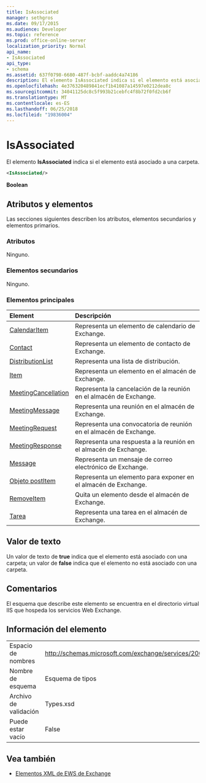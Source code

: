 ```yaml
---
title: IsAssociated
manager: sethgros
ms.date: 09/17/2015
ms.audience: Developer
ms.topic: reference
ms.prod: office-online-server
localization_priority: Normal
api_name:
- IsAssociated
api_type:
- schema
ms.assetid: 637f0798-6680-487f-bcbf-aaddc4a74186
description: El elemento IsAssociated indica si el elemento está asociado a una carpeta.
ms.openlocfilehash: 4e376320489841ecf1b41087a14597e0212dea8c
ms.sourcegitcommit: 34041125dc8c5f993b21cebfc4f8b72f0fd2cb6f
ms.translationtype: MT
ms.contentlocale: es-ES
ms.lasthandoff: 06/25/2018
ms.locfileid: "19836004"
---
```

# <a name="isassociated"></a>IsAssociated

El elemento **IsAssociated** indica si el elemento está asociado a una carpeta. 
  
```XML
<IsAssociated/>
```

 **Boolean**
## <a name="attributes-and-elements"></a>Atributos y elementos

Las secciones siguientes describen los atributos, elementos secundarios y elementos primarios.
  
### <a name="attributes"></a>Atributos

Ninguno.
  
### <a name="child-elements"></a>Elementos secundarios

Ninguno.
  
### <a name="parent-elements"></a>Elementos principales

|**Element**|**Descripción**|
|:-----|:-----|
|[CalendarItem](calendaritem.md) <br/> |Representa un elemento de calendario de Exchange.  <br/> |
|[Contact](contact.md) <br/> |Representa un elemento de contacto de Exchange.  <br/> |
|[DistributionList](distributionlist.md) <br/> |Representa una lista de distribución.  <br/> |
|[Item](item.md) <br/> |Representa un elemento en el almacén de Exchange.  <br/> |
|[MeetingCancellation](meetingcancellation.md) <br/> |Representa la cancelación de la reunión en el almacén de Exchange.  <br/> |
|[MeetingMessage](meetingmessage.md) <br/> |Representa una reunión en el almacén de Exchange.  <br/> |
|[MeetingRequest](meetingrequest.md) <br/> |Representa una convocatoria de reunión en el almacén de Exchange.  <br/> |
|[MeetingResponse](meetingresponse.md) <br/> |Representa una respuesta a la reunión en el almacén de Exchange.  <br/> |
|[Message](message-ex15websvcsotherref.md) <br/> |Representa un mensaje de correo electrónico de Exchange.  <br/> |
|[Objeto postItem](postitem.md) <br/> |Representa un elemento para exponer en el almacén de Exchange.  <br/> |
|[RemoveItem](removeitem.md) <br/> |Quita un elemento desde el almacén de Exchange.  <br/> |
|[Tarea](task.md) <br/> |Representa una tarea en el almacén de Exchange.  <br/> |
   
## <a name="text-value"></a>Valor de texto

Un valor de texto de **true** indica que el elemento está asociado con una carpeta; un valor de **false** indica que el elemento no está asociado con una carpeta. 
  
## <a name="remarks"></a>Comentarios

El esquema que describe este elemento se encuentra en el directorio virtual IIS que hospeda los servicios Web Exchange.
  
## <a name="element-information"></a>Información del elemento

|||
|:-----|:-----|
|Espacio de nombres  <br/> |http://schemas.microsoft.com/exchange/services/2006/types  <br/> |
|Nombre de esquema  <br/> |Esquema de tipos  <br/> |
|Archivo de validación  <br/> |Types.xsd  <br/> |
|Puede estar vacío  <br/> |False  <br/> |
   
## <a name="see-also"></a>Vea también



- [Elementos XML de EWS de Exchange](ews-xml-elements-in-exchange.md)

